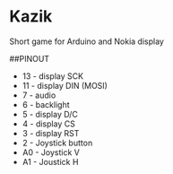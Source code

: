 # Kazik
Short game for Arduino and Nokia display

##PINOUT
* 13 - display SCK
* 11 - display DIN (MOSI)
* 7 - audio
* 6 - backlight
* 5 - display D/C
* 4 - display CS
* 3 - display RST
* 2 - Joystick button
* A0 - Joystick V
* A1 - Joustick H

